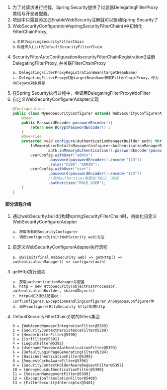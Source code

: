 1. 为了对请求进行拦截，Spring Security提供了过滤器DelegatingFilterProxy类给与开发者配置。
2. 项目中只需要添加@EnableWebSecurity注解就可以驱动Spring Security了
3. WebSecurityConfiguration#springSecurityFilterChain()中初始化FilterChainProxy,
    ```text
    a.名称为springSecurityFilterChain
    b.构造传入List为DefaultSecurityFilterChain
    ```
4. SecurityFilterAutoConfiguration#securityFilterChainRegistration()注册DelegatingFilterProxy,
   并关联FilterChainProxy
   ```text
   a. DelegatingFilterProxyRegistrationBean(targetBeanName)
   c. DelegatingFilterProxy根据targetBeanName获取FilterChainProxy，作为delegate对象保存
   ```
5. 在Spring Security执行过程中，会调用DelegatingFilterProxy#doFilter
6. 自定义WebSecurityConfigurerAdapter实现
    ```java
    @Configuration
    public class MyWebSecurityConfigurer extends WebSecurityConfigurerAdapter {
        @Bean
        public PasswordEncoder passwordEncoder(){
            return new BCryptPasswordEncoder() ;
        }
        @Override
        protected void configure(AuthenticationManagerBuilder auth) throws Exception {
            InMemoryUserDetailsManagerConfigurer<AuthenticationManagerBuilder> userConfig =
                    auth.inMemoryAuthentication().passwordEncoder(passwordEncoder());
            userConfig.withUser("admin")
                    .password(passwordEncoder().encode("123"))
                    .roles("USER","ADMIN");
            userConfig.withUser("user")
                    .password(passwordEncoder().encode("123"))
                    //使用authorities需要加‘ROLE_’前缀
                    .authorities("ROLE_USER");
        }
    }
    ```
#### 部分流程介绍
1. 通过webSecurity.build()构建springSecurityFilterChain时，初始化自定义WebSecurityConfigurerAdapter
    ```text
    a. 获取所有的SecurityConfigurer
    c. 调用configure的init(WebSecurity web)方法
    ```
2. 自定义WebSecurityConfigurerAdapter执行流程
    ```text
    a. 执行init(final WebSecurity web) => getHttp() => authenticationManager() => configure(auth)
    ```
3. getHttp执行流程
    ```text
    a. 获取authenticationManager并配置
    b. http = new HttpSecurity(objectPostProcessor, authenticationBuilder, sharedObjects)
    c. http中加入默认配置eg：CsrfConfigurer,ExceptionHandlingConfigurer,AnonymousConfigurer等
    d. 调用configure(HttpSecurity http)配置http
    ```
5. DefaultSecurityFilterChain关联的filters集合
    ```
    0 = {WebAsyncManagerIntegrationFilter@5388} 
    1 = {SecurityContextPersistenceFilter@5389} 
    2 = {HeaderWriterFilter@5390} 
    3 = {CsrfFilter@5391} 
    4 = {LogoutFilter@5392} 
    5 = {UsernamePasswordAuthenticationFilter@5393} 
    6 = {DefaultLoginPageGeneratingFilter@5394} 
    7 = {BasicAuthenticationFilter@5395} 
    8 = {RequestCacheAwareFilter@5396} 
    9 = {SecurityContextHolderAwareRequestFilter@5397} 
    10 = {AnonymousAuthenticationFilter@5398} 
    11 = {SessionManagementFilter@5399} 
    12 = {ExceptionTranslationFilter@5400} 
    13 = {FilterSecurityInterceptor@5401} 
    ```
